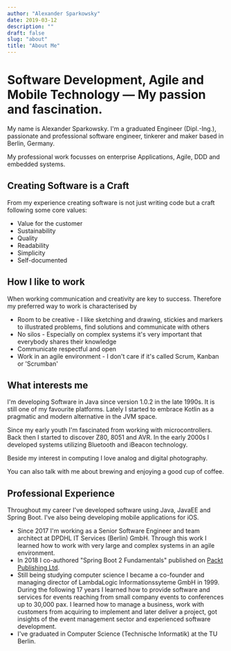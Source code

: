 ```yaml
---
author: "Alexander Sparkowsky"
date: 2019-03-12
description: ""
draft: false
slug: "about"
title: "About Me"
---
```


# Software Development, Agile and Mobile Technology — My passion and fascination.

My name is Alexander Sparkowsky. I'm a graduated Engineer (Dipl.-Ing.),  passionate and professional software engineer, tinkerer and maker based in Berlin, Germany.

My professional work focusses on enterprise Applications, Agile, DDD and embedded systems.

## Creating Software is a Craft

From my experience creating software is not just writing code but a craft following some core values:

- Value for the customer
- Sustainability
- Quality
- Readability
- Simplicity
- Self-documented

## How I like to work

When working communication and creativity are key to success. Therefore my preferred way to work is characterised by

- Room to be creative - I like sketching and drawing, stickies and markers to illustrated problems, find solutions and communicate with others
- No silos - Especially on complex systems it's very important that everybody shares their knowledge
- Communicate respectful and open
- Work in an agile environment - I don't care if it's called Scrum, Kanban or 'Scrumban'

## What interests me

I'm developing Software in Java since version 1.0.2 in the late 1990s. It is still one of my favourite platforms. Lately I started to embrace Kotlin as a pragmatic and modern alternative in the JVM space. 

Since my early youth I'm fascinated from working with microcontrollers. Back then I started to discover Z80, 8051 and AVR. In the early 2000s I developed systems utilizing Bluetooth and iBeacon technology.

Beside my interest in computing I love analog and digital photography.

You can also talk with me about brewing and enjoying a good cup of coffee.

## Professional Experience

Throughout my career I've developed software using Java, JavaEE and Spring Boot. I've also being developing mobile applications for iOS.

- Since 2017 I'm working as a Senior Software Engineer and team architect at DPDHL IT Services (Berlin) GmbH. Through this work I learned how to work with very large and complex systems in an agile environment.
- In 2018 I co-authored "Spring Boot 2 Fundamentals"  published on [Packt Publishing Ltd](https://www.packtpub.com/application-development/spring-boot-2-fundamentals).
- Still being studying computer science I became a co-founder and managing director of LambdaLogic Informationssyteme GmbH in 1999. During the following 17 years I learned how to provide software and services for events reaching from small company events to  conferences up to 30,000 pax.
I learned how to manage a business, work with customers from acquiring to implement and later deliver a project, got insights of the event management sector and experienced software development.
- I've graduated in Computer Science (Technische Informatik) at the TU Berlin.
